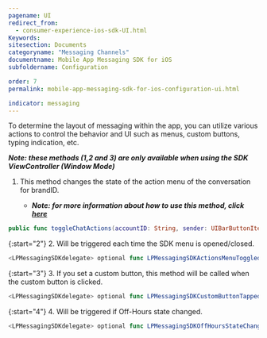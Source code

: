 ```yaml
---
pagename: UI
redirect_from:
  - consumer-experience-ios-sdk-UI.html
Keywords:
sitesection: Documents
categoryname: "Messaging Channels"
documentname: Mobile App Messaging SDK for iOS
subfoldername: Configuration

order: 7
permalink: mobile-app-messaging-sdk-for-ios-configuration-ui.html

indicator: messaging
---
```


To determine the layout of messaging within the app, you can utilize various actions to control the behavior and UI such as menus, custom buttons, typing indication, etc.

_**Note: these methods (1,2 and 3) are only available when using the SDK ViewController (Window Mode)**_

1. This method changes the state of the action menu of the conversation for brandID.

    * _**Note: for more information about how to use this method, click [here](consumer-experience-ios-sdk-messaging-methods.html#togglechatactions)**_

```swift
public func toggleChatActions(accountID: String, sender: UIBarButtonItem? = nil)
```

{:start="2"}
2. Will be triggered each time the SDK menu is opened/closed.

```swift
<LPMessagingSDKdelegate> optional func LPMessagingSDKActionsMenuToggled(toggled: Bool)
```

{:start="3"}
3. If you set a custom button, this method will be called when the custom button is clicked.

```swift
<LPMessagingSDKdelegate> optional func LPMessagingSDKCustomButtonTapped()
```

{:start="4"}
4. Will be triggered if Off-Hours state changed.

```swift
<LPMessagingSDKdelegate> optional func LPMessagingSDKOffHoursStateChanged(isOffHours: Bool, brandID: String)
```
